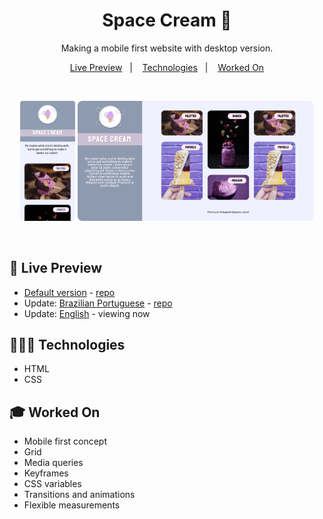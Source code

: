 <h1 align="center"> Space Cream 🍦 </h1>

<p align="center">
Making a mobile first website with desktop version. <br/>
</p>

<p align="center">
  <a href="#-live-preview">Live Preview</a>&nbsp;&nbsp;&nbsp;|&nbsp;&nbsp;&nbsp;
  <a href="#-technologies">Technologies</a>&nbsp;&nbsp;&nbsp;|&nbsp;&nbsp;&nbsp;
  <a href="#-worked-on">Worked On</a>
</p>

<br/>

<p align="center">
  <img alt="Space cream home page photo." src="../../.github/space-cream-01.png" width="17.4%" />

  <img alt="Space cream home page photo." src="../../.github/space-cream-02.png" width="75%" />
</p>

<br>

## 📝 Live Preview 

- [Default version](https://dmm.studio/github/rocketseat/explorer/stage-03/advanced-css/space-cream/en/) - [repo](https://github.com/diegommagno/rocketseat/tree/main/explorer/stage-03/advanced-css/space-cream)
- Update: [Brazilian Portuguese](https://dmm.studio/github/rocketseat/explorer/stage-03/advanced-css/space-cream/update/pt-br/) - [repo](https://github.com/diegommagno/rocketseat/tree/main/explorer/stage-03/advanced-css/space-cream/update/pt-br/)
- Update: [English](https://dmm.studio/github/rocketseat/explorer/stage-03/advanced-css/space-cream/update/en/) - viewing now


## 🧑🏻‍💻 Technologies

- HTML
- CSS

## 🎓 Worked On

- Mobile first concept
- Grid
- Media queries
- Keyframes
- CSS variables
- Transitions and animations
- Flexible measurements